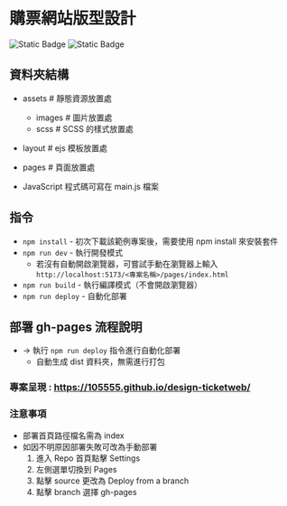 #  購票網站版型設計
![Static Badge](https://img.shields.io/badge/Node-v16_up-blue) ![Static Badge](https://img.shields.io/badge/Vite-v4.2.0-blue)

## 資料夾結構
  - assets # 靜態資源放置處
    - images # 圖片放置處
    - scss # SCSS 的樣式放置處

  - layout # ejs 模板放置處
  - pages # 頁面放置處

- JavaScript 程式碼可寫在 main.js 檔案

## 指令
- `npm install` - 初次下載該範例專案後，需要使用 npm install 來安裝套件
- `npm run dev` - 執行開發模式
  - 若沒有自動開啟瀏覽器，可嘗試手動在瀏覽器上輸入
    `http://localhost:5173/<專案名稱>/pages/index.html`
- `npm run build` - 執行編譯模式（不會開啟瀏覽器）
- `npm run deploy` - 自動化部署

## 部署 gh-pages 流程說明
- -> 執行 `npm run deploy` 指令進行自動化部署
  - 自動生成 dist 資料夾，無需進行打包

### 專案呈現 : <https://105555.github.io/design-ticketweb/>

### 注意事項
- 部署首頁路徑檔名需為 index
- 如因不明原因部署失敗可改為手動部署
  1. 進入 Repo 首頁點擊 Settings
  2. 左側選單切換到 Pages
  3. 點擊 source 更改為 Deploy from a branch 
  4. 點擊 branch 選擇 gh-pages  
